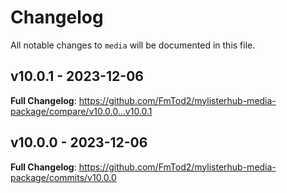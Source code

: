 # Changelog

All notable changes to `media` will be documented in this file.

## v10.0.1 - 2023-12-06

**Full Changelog**: https://github.com/FmTod2/mylisterhub-media-package/compare/v10.0.0...v10.0.1

## v10.0.0 - 2023-12-06

**Full Changelog**: https://github.com/FmTod2/mylisterhub-media-package/commits/v10.0.0
